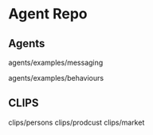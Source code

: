 # Agent Repo 

## Agents

agents/examples/messaging

agents/examples/behaviours

## CLIPS

clips/persons
clips/prodcust
clips/market



